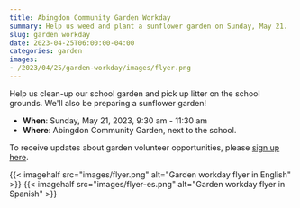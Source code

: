 ```yaml
--- 
title: Abingdon Community Garden Workday
summary: Help us weed and plant a sunflower garden on Sunday, May 21. 
slug: garden workday
date: 2023-04-25T06:00:00-04:00
categories: garden
images: 
- /2023/04/25/garden-workday/images/flyer.png
---
```


Help us clean-up our school garden and pick up litter on the school grounds. We'll also be preparing a sunflower garden!

- **When**: Sunday, May 21, 2023, 9:30 am - 11:30 am
- **Where**: Abingdon Community Garden, next to the school.

To receive updates about garden volunteer opportunities, please [sign up here](https://us10.list-manage.com/subscribe?u=f9c2cb9188c78232702100f91&id=50d30d2a32).

{{< imagehalf src="images/flyer.png" alt="Garden workday flyer in English" >}}
{{< imagehalf src="images/flyer-es.png" alt="Garden workday flyer in Spanish" >}}